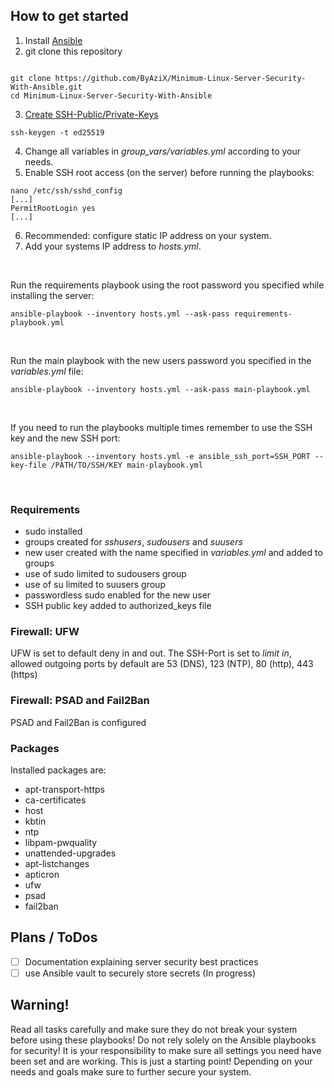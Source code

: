 ## How to get started
1. Install [Ansible](https://docs.ansible.com/ansible/latest/installation_guide/intro_installation.html)
2. git clone this repository
  ```
  
  git clone https://github.com/ByAziX/Minimum-Linux-Server-Security-With-Ansible.git
  cd Minimum-Linux-Server-Security-With-Ansible
  ```
 
3. [Create SSH-Public/Private-Keys]()
  ```
  ssh-keygen -t ed25519
  ```
   
4. Change all variables in *group_vars/variables.yml* according to your needs.
5. Enable SSH root access (on the server) before running the playbooks:
   
  ```
  nano /etc/ssh/sshd_config
  [...]
  PermitRootLogin yes
  [...]
  ```

6. Recommended: configure static IP address on your system.
7. Add your systems IP address to *hosts.yml*.

&nbsp;

Run the requirements playbook using the root password you specified while installing the server:

    ansible-playbook --inventory hosts.yml --ask-pass requirements-playbook.yml

&nbsp;

Run the main playbook with the new users password you specified in the *variables.yml* file:

    ansible-playbook --inventory hosts.yml --ask-pass main-playbook.yml

&nbsp;

If you need to run the playbooks multiple times remember to use the SSH key and the new SSH port:

    ansible-playbook --inventory hosts.yml -e ansible_ssh_port=SSH_PORT --key-file /PATH/TO/SSH/KEY main-playbook.yml

&nbsp;

### Requirements
- sudo installed
- groups created for *sshusers*, *sudousers* and *suusers*
- new user created with the name specified in *variables.yml* and added to groups
- use of sudo limited to sudousers group
- use of su limited to suusers group
- passwordless sudo enabled for the new user
- SSH public key added to authorized_keys file

### Firewall: UFW
UFW is set to default deny in and out. 
The SSH-Port is set to *limit in*, allowed outgoing ports by default are 53 (DNS), 123 (NTP), 80 (http), 443 (https)

### Firewall: PSAD and Fail2Ban
PSAD and Fail2Ban is configured

### Packages
Installed packages are:
 - apt-transport-https
  - ca-certificates
  - host
  - kbtin
  - ntp
  - libpam-pwquality
  - unattended-upgrades
  - apt-listchanges
  - apticron
  - ufw
  - psad
  - fail2ban



## Plans / ToDos
- [ ] Documentation explaining server security best practices
- [ ] use Ansible vault to securely store secrets (In progress)

## Warning!
Read all tasks carefully and make sure they do not break your system before using these playbooks! Do not rely solely on the Ansible playbooks for security! It is your responsibility to make sure all settings you need have been set and are working. This is just a starting point! Depending on your needs and goals make sure to further secure your system.

